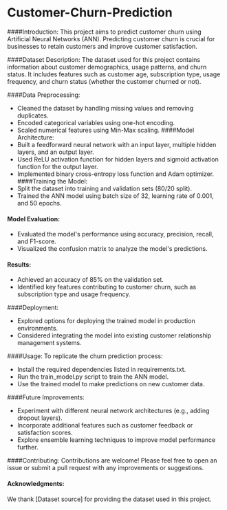 # Customer-Churn-Prediction

####Introduction:
This project aims to predict customer churn using Artificial Neural Networks (ANN). Predicting customer churn is crucial for businesses to retain customers and improve customer satisfaction.

####Dataset Description:
The dataset used for this project contains information about customer demographics, usage patterns, and churn status. It includes features such as customer age, subscription type, usage frequency, and churn status (whether the customer churned or not).

####Data Preprocessing:
- Cleaned the dataset by handling missing values and removing duplicates.
- Encoded categorical variables using one-hot encoding.
- Scaled numerical features using Min-Max scaling.
####Model Architecture:
- Built a feedforward neural network with an input layer, multiple hidden layers, and an output layer.
- Used ReLU activation function for hidden layers and sigmoid activation function for the output layer.
- Implemented binary cross-entropy loss function and Adam optimizer.
####Training the Model:
- Split the dataset into training and validation sets (80/20 split).
- Trained the ANN model using batch size of 32, learning rate of 0.001, and 50 epochs.
#### Model Evaluation:
- Evaluated the model's performance using accuracy, precision, recall, and F1-score.
- Visualized the confusion matrix to analyze the model's predictions.
#### Results:
- Achieved an accuracy of 85% on the validation set.
- Identified key features contributing to customer churn, such as subscription type and usage frequency.

####Deployment:
- Explored options for deploying the trained model in production environments.
- Considered integrating the model into existing customer relationship management systems.

####Usage:
To replicate the churn prediction process:

- Install the required dependencies listed in requirements.txt.
- Run the train_model.py script to train the ANN model.
- Use the trained model to make predictions on new customer data.

####Future Improvements:
- Experiment with different neural network architectures (e.g., adding dropout layers).
- Incorporate additional features such as customer feedback or satisfaction scores.
- Explore ensemble learning techniques to improve model performance further.

####Contributing:
Contributions are welcome! Please feel free to open an issue or submit a pull request with any improvements or suggestions.


#### Acknowledgments:
We thank [Dataset source] for providing the dataset used in this project.

